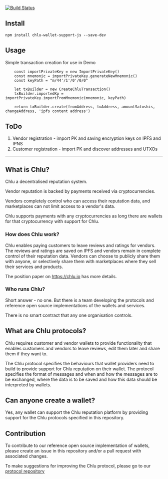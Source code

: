 
[![Build Status](https://travis-ci.org/ChluNetwork/chlu-wallet-support-js.svg?branch=master)](https://travis-ci.org/ChluNetwork/chlu-wallet-support-js)

## Install ##

```npm install chlu-wallet-support-js --save-dev```

## Usage ##

Simple transaction creation for use in Demo

```
    const importPrivateKey = new ImportPrivateKey()
    const mnemonic = importPrivateKey.generateNewMnemonic()
    const keyPath = "m/44'/1'/0'/0/0"

    let txBuilder = new CreateChluTransaction()
    txBuilder.importedKp = importPrivateKey.importFromMnemonic(mnemonic, keyPath)

    return txBuilder.create(fromAddress, toAddress, amountSatoshis, changeAddress, 'ipfs content address')
```

## ToDo ##

1. Vendor registration - import PK and saving encryption keys on IPFS and IPNS
2. Customer registration - import PK and discover addresses and UTXOs

-------------------------------------------------------------------------------

## What is Chlu? ##

Chlu a decentralised reputation system.

Vendor reputation is backed by payments received via cryptocurrencies.

Vendors completely control who can access their reputation data, and
marketplaces can not limit access to a vendor's data.

Chlu supports payments with any cryptocurrencies as long there are
wallets for that cryptocurrency with support for Chlu.

### How does Chlu work? ###

Chlu enables paying customers to leave reviews and ratings for
vendors. The reviews and ratings are saved on IPFS and vendors remain
in complete control of their reputation data. Vendors can choose to
publicly share them with anyone, or selectively share them with
marketplaces where they sell their services and products.

The position paper on https://chlu.io has more details.

### Who runs Chlu? ###

Short answer - no one. But there is a team developing the protocols
and reference open source implementations of the wallets and services.

There is no smart contract that any one organisation controls.

## What are Chlu protocols? ##

Chlu requires customer and vendor wallets to provide functionality
that enables customers and vendors to leave reviews, edit them later
and share them if they want to.

The Chlu protocol specifies the behaviours that wallet providers need
to build to provide support for Chlu reputation on their wallet. The
protocol specifies the format of messages and when and how the
messages are to be exchanged, where the data is to be saved and how
this data should be interpreted by wallets.

## Can anyone create a wallet? ##

Yes, any wallet can support the Chlu reputation platform by providing
support for the Chlu protocols specified in this repository.

## Contribution ##

To contribute to our reference open source implementation of wallets,
please create an issue in this repository and/or a pull request with
associated changes.

To make suggestions for improving the Chlu protocol, please go to our
[protocol repository](git@github.com:ChluNetwork/chlu-protocol.git)

